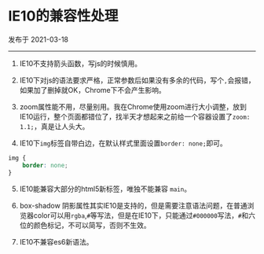 # IE10的兼容性处理

发布于 2021-03-18 
  
---




1. IE10不支持箭头函数，写js的时候慎用。

2. IE10下对js的语法要求严格，正常参数后如果没有多余的代码，写个`,`会报错，如果加了删掉就OK，Chrome下不会产生影响。

3. zoom属性能不用，尽量别用。我在Chrome使用zoom进行大小调整，放到IE10运行，整个页面都错位了，找半天才想起来之前给一个容器设置了`zoom: 1.1;`，真是让人头大。

4. IE10下`img`标签自带白边，在默认样式里面设置`border: none;`即可。

```css
img {
    border: none;
}
```

5. IE10能兼容大部分的html5新标签，唯独不能兼容 `main`。

6. box-shadow 阴影属性其实IE10是支持的，但是需要注意语法问题，在普通浏览器color可以用`rgba`,`#`等写法，但是在IE10下，只能通过`#000000`写法，`#`和六位的颜色标记，不可以简写，否则不生效。

7. IE10不兼容es6新语法。